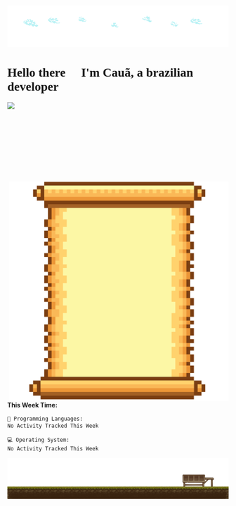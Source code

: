 <link href='https://fonts.googleapis.com/css?family=VT323' rel='stylesheet'>

<img src='2022-03-09_11-27.png'>
<h1 style="font-family:VT323">Hello there 👋 I'm Cauã, a brazilian developer</h1>
 <img height="180em" align="left" src="https://github-readme-stats.vercel.app/api?username=Anorak87&show_icons=true&theme=dracula&include_all_commits=true&count_private=true"/>

<img  align="right" src='skils.png'>


<br><br><br><br><br><br><br><br><br><br>
<!--START_SECTION:waka-->
**This Week Time:** 

```text
💬 Programming Languages: 
No Activity Tracked This Week

💻 Operating System: 
No Activity Tracked This Week

```
<!--END_SECTION:waka-->
<img src='footer.png'>


